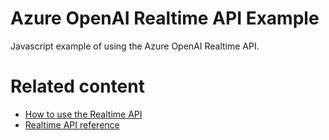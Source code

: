 # Azure OpenAI Realtime API Example

Javascript example of using the Azure OpenAI Realtime API.



# Related content

- [How to use the Realtime API](https://learn.microsoft.com/en-us/azure/ai-services/openai/how-to/realtime-audio?wt.mc_id=DT-MVP-5005195)
- [Realtime API reference](https://learn.microsoft.com/en-us/azure/ai-services/openai/realtime-audio-reference?wt.mc_id=DT-MVP-5005195)